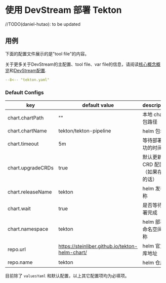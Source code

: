 # 使用 DevStream 部署 Tekton

//TODO(daniel-hutao): to be updated

## 用例

下面的配置文件展示的是"tool file"的内容。

关于更多关于DevStream的主配置、tool file、var file的信息，请阅读[核心概念概览](../core-concepts/core-concepts.zh.md)和[DevStream配置](../core-concepts/config.zh.md).

```yaml
--8<-- "tekton.yaml"
```

### Default Configs

| key                | default value                                   | description                                      |
| ----               | ----                                            | ----                                             |
| chart.chartPath    | ""                                              | 本地 chart 包路径                                  |
| chart.chartName    | tekton/tekton-pipeline                          | helm 包名称                                       |
| chart.timeout      | 5m                                              | 等待部署成功的时间                                  |
| chart.upgradeCRDs  | true                                            | 默认更新 CRD 配置（如果存在的话）                     |
| chart.releaseName  | tekton                                          | helm 发布名称                                     |
| chart.wait         | true                                            | 是否等待部署完成                                   |
| chart.namespace    | tekton                                          | helm 部署的命名空间名称                             |
| repo.url           | https://steinliber.github.io/tekton-helm-chart/ | helm 官方仓库地址                                  |
| repo.name          | tekton                                          | helm 仓库名                                       |

目前除了 `valuesYaml` 和默认配置，以上其它配置项均为必填项。
